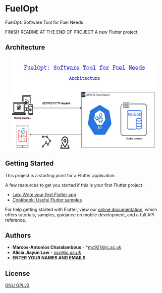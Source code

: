 # FuelOpt
FuelOpt: Software Tool for Fuel Needs

FINISH README AT THE END OF PROJECT
A new Flutter project.

## Architecture
<p align="center">
  <img width="460" height="300" src="./Architecture_FuelOpt.jpg">
</p>

## Getting Started

This project is a starting point for a Flutter application.

A few resources to get you started if this is your first Flutter project:

- [Lab: Write your first Flutter app](https://flutter.dev/docs/get-started/codelab)
- [Cookbook: Useful Flutter samples](https://flutter.dev/docs/cookbook)

For help getting started with Flutter, view our
[online documentation](https://flutter.dev/docs), which offers tutorials,
samples, guidance on mobile development, and a full API reference.

## Authors

* **Marcos-Antonios Charalambous** - *mc921@ic.ac.uk
* **Alicia Jiayun Law** - *xxx@ic.ac.uk*
* **ENTER YOUR NAMES AND EMAILS**

## License
[GNU GPLv3](https://choosealicense.com/licenses/gpl-3.0/)
